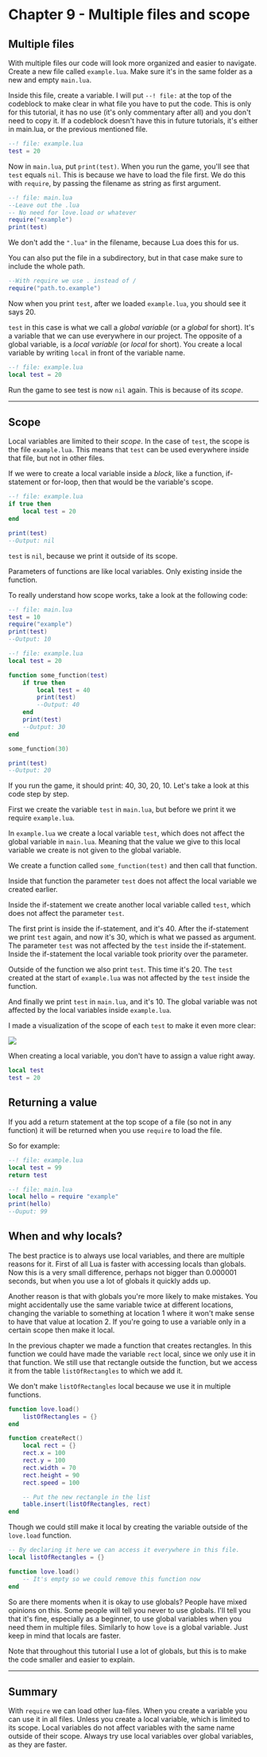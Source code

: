 # Chapter 9 - Multiple files and scope

## Multiple files
With multiple files our code will look more organized and easier to navigate. Create a new file called `example.lua`. Make sure it's in the same folder as a new and empty `main.lua`.

Inside this file, create a variable. I will put `--! file:` at the top of the codeblock to make clear in what file you have to put the code. This is only for this tutorial, it has no use (it's only commentary after all) and you don't need to copy it. If a codeblock doesn't have this in future tutorials, it's either in main.lua, or the previous mentioned file.

```lua
--! file: example.lua
test = 20
```

Now in `main.lua`, put `print(test)`. When you run the game, you'll see that `test` equals `nil`. This is because we have to load the file first. We do this with `require`, by passing the filename as string as first argument.

```lua
--! file: main.lua
--Leave out the .lua
-- No need for love.load or whatever
require("example")
print(test)
```

We don't add the `".lua"` in the filename, because Lua does this for us.

You can also put the file in a subdirectory, but in that case make sure to include the whole path.

```lua
--With require we use . instead of /
require("path.to.example")
```

Now when you print `test`, after we loaded `example.lua`, you should see it says 20.

`test` in this case is what we call a *global variable* (or a *global* for short). It's a variable that we can use everywhere in our project. The opposite of a global variable, is a *local variable* (or *local* for short). You create a local variable by writing `local` in front of the variable name.

```lua
--! file: example.lua
local test = 20
```
Run the game to see test is now `nil` again. This is because of its *scope*.

___

## Scope

Local variables are limited to their *scope*. In the case of `test`, the scope is the file `example.lua`. This means that `test` can be used everywhere inside that file, but not in other files.

If we were to create a local variable inside a *block*, like a function, if-statement or for-loop, then that would be the variable's scope.

```lua
--! file: example.lua
if true then
	local test = 20
end

print(test)
--Output: nil
```

`test` is `nil`, because we print it outside of its scope.

Parameters of functions are like local variables. Only existing inside the function.

To really understand how scope works, take a look at the following code:

```lua
--! file: main.lua
test = 10
require("example")
print(test)
--Output: 10
```

```lua
--! file: example.lua
local test = 20

function some_function(test)
	if true then
		local test = 40
		print(test)
		--Output: 40
	end
	print(test)
	--Output: 30
end

some_function(30)

print(test)
--Output: 20
```

If you run the game, it should print: 40, 30, 20, 10. Let's take a look at this code step by step.

First we create the variable `test` in `main.lua`, but before we print it we require `example.lua`.

In `example.lua` we create a local variable `test`, which does not affect the global variable in `main.lua`. Meaning that the value we give to this local variable we create is not given to the global variable.

We create a function called `some_function(test)` and then call that function.

Inside that function the parameter `test` does not affect the local variable we created earlier.

Inside the if-statement we create another local variable called `test`, which does not affect the parameter `test`.

The first print is inside the if-statement, and it's 40. After the if-statement we print `test` again, and now it's 30, which is what we passed as argument. The parameter `test` was not affected by the `test` inside the if-statement. Inside the if-statement the local variable took priority over the parameter.

Outside of the function we also print `test`. This time it's 20. The `test` created at the start of `example.lua` was not affected by the `test` inside the function.

And finally we print `test` in `main.lua`, and it's 10. The global variable was not affected by the local variables inside `example.lua`.

I made a visualization of the scope of each `test` to make it even more clear:

![](/images/book/9/scope.png)

When creating a local variable, you don't have to assign a value right away.

```lua
local test
test = 20
```

## Returning a value

If you add a return statement at the top scope of a file (so not in any function) it will be returned when you use `require` to load the file.

So for example:

```lua
--! file: example.lua
local test = 99
return test
```
```lua
--! file: main.lua
local hello = require "example"
print(hello)
--Ouput: 99
```

## When and why locals?

The best practice is to always use local variables, and there are multiple reasons for it. First of all Lua is faster with accessing locals than globals. Now this is a very small difference, perhaps not bigger than 0.000001 seconds, but when you use a lot of globals it quickly adds up.

Another reason is that with globals you're more likely to make mistakes. You might accidentally use the same variable twice at different locations, changing the variable to something at location 1 where it won't make sense to have that value at location 2. If you're going to use a variable only in a certain scope then make it local.

In the previous chapter we made a function that creates rectangles. In this function we could have made the variable `rect` local, since we only use it in that function. We still use that rectangle outside the function, but we access it from the table `listOfRectangles` to which we add it.

We don't make `listOfRectangles` local because we use it in multiple functions.

```lua
function love.load()
	listOfRectangles = {}
end

function createRect()
	local rect = {}
	rect.x = 100
	rect.y = 100
	rect.width = 70
	rect.height = 90
	rect.speed = 100

	-- Put the new rectangle in the list
	table.insert(listOfRectangles, rect)
end
```

Though we could still make it local by creating the variable outside of the `love.load` function.

```lua
-- By declaring it here we can access it everywhere in this file.
local listOfRectangles = {}

function love.load()
	-- It's empty so we could remove this function now
end
```

So are there moments when it is okay to use globals? People have mixed opinions on this. Some people will tell you never to use globals. I'll tell you that it's fine, especially as a beginner, to use global variables when you need them in multiple files. Similarly to how `love` is a global variable. Just keep in mind that locals are faster.

Note that throughout this tutorial I use a lot of globals, but this is to make the code smaller and easier to explain.

___

## Summary
With `require` we can load other lua-files. When you create a variable you can use it in all files. Unless you create a local variable, which is limited to its scope. Local variables do not affect variables with the same name outside of their scope. Always try use local variables over global variables, as they are faster.
